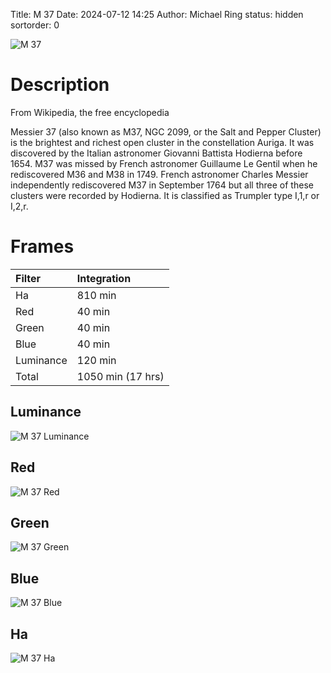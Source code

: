 Title: M 37
Date: 2024-07-12 14:25
Author: Michael Ring
status: hidden
sortorder: 0

![M 37](/images/m37.jpg)

# Description
From Wikipedia, the free encyclopedia

Messier 37 (also known as M37, NGC 2099, or the Salt and Pepper Cluster) is the brightest and richest open cluster in the constellation Auriga. It was discovered by the Italian astronomer Giovanni Battista Hodierna before 1654. M37 was missed by French astronomer Guillaume Le Gentil when he rediscovered M36 and M38 in 1749. French astronomer Charles Messier independently rediscovered M37 in September 1764 but all three of these clusters were recorded by Hodierna. It is classified as Trumpler type I,1,r or I,2,r.

# Frames
| Filter | Integration |
| :--- | :--- |
| Ha | 810 min |
| Red | 40 min |
| Green | 40 min |
| Blue | 40 min |
| Luminance | 120 min |
| Total | 1050 min (17 hrs) |

## Luminance
![M 37 Luminance](/images/m37l.jpg)
## Red
![M 37 Red](/images/m37r.jpg)
## Green
![M 37 Green](/images/m37g.jpg)
## Blue
![M 37 Blue](/images/m37b.jpg)
## Ha
![M 37 Ha](/images/m37h.jpg)

